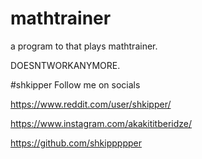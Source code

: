 # mathtrainer
a program to that plays mathtrainer.

DOESNTWORKANYMORE.


#shkipper Follow me on socials

https://www.reddit.com/user/shkipper/

https://www.instagram.com/akakititberidze/

https://github.com/shkippppper




